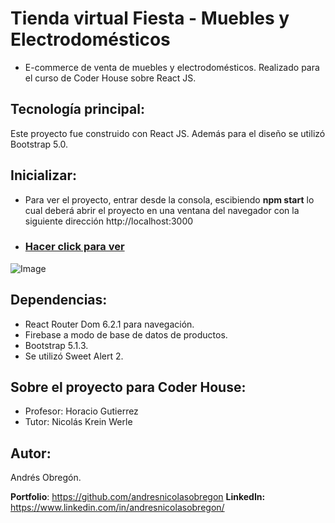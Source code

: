 # Tienda virtual Fiesta - Muebles y Electrodomésticos
- E-commerce de venta de muebles y electrodomésticos. Realizado para el curso de Coder House sobre React JS.

## Tecnología principal:
Este proyecto fue construido con React JS. Además para el diseño se utilizó Bootstrap 5.0.

## Inicializar:
- Para ver el proyecto, entrar desde la consola, escibiendo **npm start** lo cual deberá abrir el proyecto en una ventana del navegador con la siguiente dirección http://localhost:3000

- ### [Hacer click para ver](https://fiestatiendavirtual.netlify.app/)

![Image](https://github.com/andresnicolasobregon/ReactCoder/blob/master/public/img/tiendavirtual.gif)

## Dependencias:
- React Router Dom 6.2.1 para navegación.
- Firebase a modo de base de datos de productos.
- Bootstrap 5.1.3.
- Se utilizó Sweet Alert 2.

## Sobre el proyecto para Coder House:
* Profesor: Horacio Gutierrez
* Tutor: Nicolás Krein Werle

## Autor:
Andrés Obregón. 


**Portfolio**: https://github.com/andresnicolasobregon
**LinkedIn:** https://www.linkedin.com/in/andresnicolasobregon/